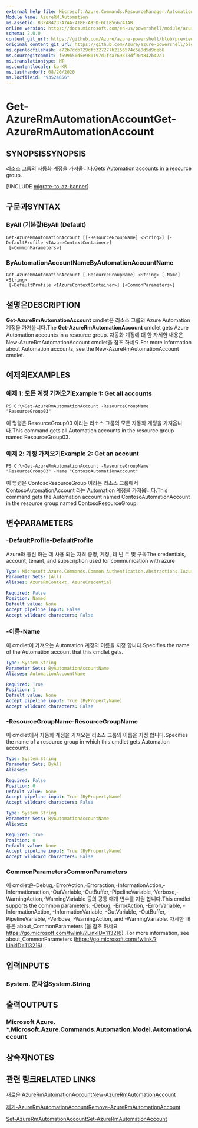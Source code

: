 ```yaml
---
external help file: Microsoft.Azure.Commands.ResourceManager.Automation.dll-Help.xml
Module Name: AzureRM.Automation
ms.assetid: B32A8423-A7AA-418E-A95D-6C18566741AB
online version: https://docs.microsoft.com/en-us/powershell/module/azurerm.automation/get-azurermautomationaccount
schema: 2.0.0
content_git_url: https://github.com/Azure/azure-powershell/blob/preview/src/ResourceManager/Automation/Commands.Automation/help/Get-AzureRmAutomationAccount.md
original_content_git_url: https://github.com/Azure/azure-powershell/blob/preview/src/ResourceManager/Automation/Commands.Automation/help/Get-AzureRmAutomationAccount.md
ms.openlocfilehash: a72b7dcb729df3327277b2156574c5a0d5d9deb6
ms.sourcegitcommit: f599b50d5e980197d1fca769378df90a842b42a1
ms.translationtype: MT
ms.contentlocale: ko-KR
ms.lasthandoff: 08/20/2020
ms.locfileid: "93524656"
---
```

# <span data-ttu-id="7b55e-101">Get-AzureRmAutomationAccount</span><span class="sxs-lookup"><span data-stu-id="7b55e-101">Get-AzureRmAutomationAccount</span></span>

## <span data-ttu-id="7b55e-102">SYNOPSIS</span><span class="sxs-lookup"><span data-stu-id="7b55e-102">SYNOPSIS</span></span>
<span data-ttu-id="7b55e-103">리소스 그룹의 자동화 계정을 가져옵니다.</span><span class="sxs-lookup"><span data-stu-id="7b55e-103">Gets Automation accounts in a resource group.</span></span>

[!INCLUDE [migrate-to-az-banner](../../includes/migrate-to-az-banner.md)]

## <span data-ttu-id="7b55e-104">구문과</span><span class="sxs-lookup"><span data-stu-id="7b55e-104">SYNTAX</span></span>

### <span data-ttu-id="7b55e-105">ByAll (기본값)</span><span class="sxs-lookup"><span data-stu-id="7b55e-105">ByAll (Default)</span></span>
```
Get-AzureRmAutomationAccount [[-ResourceGroupName] <String>] [-DefaultProfile <IAzureContextContainer>]
 [<CommonParameters>]
```

### <span data-ttu-id="7b55e-106">ByAutomationAccountName</span><span class="sxs-lookup"><span data-stu-id="7b55e-106">ByAutomationAccountName</span></span>
```
Get-AzureRmAutomationAccount [-ResourceGroupName] <String> [-Name] <String>
 [-DefaultProfile <IAzureContextContainer>] [<CommonParameters>]
```

## <span data-ttu-id="7b55e-107">설명은</span><span class="sxs-lookup"><span data-stu-id="7b55e-107">DESCRIPTION</span></span>
<span data-ttu-id="7b55e-108">**Get-AzureRmAutomationAccount** cmdlet은 리소스 그룹의 Azure Automation 계정을 가져옵니다.</span><span class="sxs-lookup"><span data-stu-id="7b55e-108">The **Get-AzureRmAutomationAccount** cmdlet gets Azure Automation accounts in a resource group.</span></span>
<span data-ttu-id="7b55e-109">자동화 계정에 대 한 자세한 내용은 New-AzureRmAutomationAccount cmdlet을 참조 하세요.</span><span class="sxs-lookup"><span data-stu-id="7b55e-109">For more information about Automation accounts, see the New-AzureRmAutomationAccount cmdlet.</span></span>

## <span data-ttu-id="7b55e-110">예제의</span><span class="sxs-lookup"><span data-stu-id="7b55e-110">EXAMPLES</span></span>

### <span data-ttu-id="7b55e-111">예제 1: 모든 계정 가져오기</span><span class="sxs-lookup"><span data-stu-id="7b55e-111">Example 1: Get all accounts</span></span>
```
PS C:\>Get-AzureRmAutomationAccount -ResourceGroupName "ResourceGroup03"
```

<span data-ttu-id="7b55e-112">이 명령은 ResourceGroup03 이라는 리소스 그룹의 모든 자동화 계정을 가져옵니다.</span><span class="sxs-lookup"><span data-stu-id="7b55e-112">This command gets all Automation accounts in the resource group named ResourceGroup03.</span></span>

### <span data-ttu-id="7b55e-113">예제 2: 계정 가져오기</span><span class="sxs-lookup"><span data-stu-id="7b55e-113">Example 2: Get an account</span></span>
```
PS C:\>Get-AzureRmAutomationAccount -ResourceGroupName "ResourceGroup03" -Name "ContosoAutomationAccount"
```

<span data-ttu-id="7b55e-114">이 명령은 ContosoResourceGroup 이라는 리소스 그룹에서 ContosoAutomationAccount 라는 Automation 계정을 가져옵니다.</span><span class="sxs-lookup"><span data-stu-id="7b55e-114">This command gets the Automation account named ContosoAutomationAccount in the resource group named ContosoResourceGroup.</span></span>

## <span data-ttu-id="7b55e-115">변수</span><span class="sxs-lookup"><span data-stu-id="7b55e-115">PARAMETERS</span></span>

### <span data-ttu-id="7b55e-116">-DefaultProfile</span><span class="sxs-lookup"><span data-stu-id="7b55e-116">-DefaultProfile</span></span>
<span data-ttu-id="7b55e-117">Azure와 통신 하는 데 사용 되는 자격 증명, 계정, 테 넌 트 및 구독</span><span class="sxs-lookup"><span data-stu-id="7b55e-117">The credentials, account, tenant, and subscription used for communication with azure</span></span>

```yaml
Type: Microsoft.Azure.Commands.Common.Authentication.Abstractions.IAzureContextContainer
Parameter Sets: (All)
Aliases: AzureRmContext, AzureCredential

Required: False
Position: Named
Default value: None
Accept pipeline input: False
Accept wildcard characters: False
```

### <span data-ttu-id="7b55e-118">-이름</span><span class="sxs-lookup"><span data-stu-id="7b55e-118">-Name</span></span>
<span data-ttu-id="7b55e-119">이 cmdlet이 가져오는 Automation 계정의 이름을 지정 합니다.</span><span class="sxs-lookup"><span data-stu-id="7b55e-119">Specifies the name of the Automation account that this cmdlet gets.</span></span>

```yaml
Type: System.String
Parameter Sets: ByAutomationAccountName
Aliases: AutomationAccountName

Required: True
Position: 1
Default value: None
Accept pipeline input: True (ByPropertyName)
Accept wildcard characters: False
```

### <span data-ttu-id="7b55e-120">-ResourceGroupName</span><span class="sxs-lookup"><span data-stu-id="7b55e-120">-ResourceGroupName</span></span>
<span data-ttu-id="7b55e-121">이 cmdlet에서 자동화 계정을 가져오는 리소스 그룹의 이름을 지정 합니다.</span><span class="sxs-lookup"><span data-stu-id="7b55e-121">Specifies the name of a resource group in which this cmdlet gets Automation accounts.</span></span>

```yaml
Type: System.String
Parameter Sets: ByAll
Aliases:

Required: False
Position: 0
Default value: None
Accept pipeline input: True (ByPropertyName)
Accept wildcard characters: False
```

```yaml
Type: System.String
Parameter Sets: ByAutomationAccountName
Aliases:

Required: True
Position: 0
Default value: None
Accept pipeline input: True (ByPropertyName)
Accept wildcard characters: False
```

### <span data-ttu-id="7b55e-122">CommonParameters</span><span class="sxs-lookup"><span data-stu-id="7b55e-122">CommonParameters</span></span>
<span data-ttu-id="7b55e-123">이 cmdlet은-Debug,-ErrorAction,-Erroraction,-InformationAction,-Informationaction,-OutVariable,-OutBuffer,-PipelineVariable,-Verbose,-WarningAction,-WarningVariable 등의 공통 매개 변수를 지원 합니다.</span><span class="sxs-lookup"><span data-stu-id="7b55e-123">This cmdlet supports the common parameters: -Debug, -ErrorAction, -ErrorVariable, -InformationAction, -InformationVariable, -OutVariable, -OutBuffer, -PipelineVariable, -Verbose, -WarningAction, and -WarningVariable.</span></span> <span data-ttu-id="7b55e-124">자세한 내용은 about_CommonParameters (을 참조 하세요 https://go.microsoft.com/fwlink/?LinkID=113216) .</span><span class="sxs-lookup"><span data-stu-id="7b55e-124">For more information, see about_CommonParameters (https://go.microsoft.com/fwlink/?LinkID=113216).</span></span>

## <span data-ttu-id="7b55e-125">입력</span><span class="sxs-lookup"><span data-stu-id="7b55e-125">INPUTS</span></span>

### <span data-ttu-id="7b55e-126">System. 문자열</span><span class="sxs-lookup"><span data-stu-id="7b55e-126">System.String</span></span>

## <span data-ttu-id="7b55e-127">출력</span><span class="sxs-lookup"><span data-stu-id="7b55e-127">OUTPUTS</span></span>

### <span data-ttu-id="7b55e-128">Microsoft Azure. \*.</span><span class="sxs-lookup"><span data-stu-id="7b55e-128">Microsoft.Azure.Commands.Automation.Model.AutomationAccount</span></span>

## <span data-ttu-id="7b55e-129">상속자</span><span class="sxs-lookup"><span data-stu-id="7b55e-129">NOTES</span></span>

## <span data-ttu-id="7b55e-130">관련 링크</span><span class="sxs-lookup"><span data-stu-id="7b55e-130">RELATED LINKS</span></span>

[<span data-ttu-id="7b55e-131">새로운 AzureRmAutomationAccount</span><span class="sxs-lookup"><span data-stu-id="7b55e-131">New-AzureRmAutomationAccount</span></span>](./New-AzureRmAutomationAccount.md)

[<span data-ttu-id="7b55e-132">제거-AzureRmAutomationAccount</span><span class="sxs-lookup"><span data-stu-id="7b55e-132">Remove-AzureRmAutomationAccount</span></span>](./Remove-AzureRmAutomationAccount.md)

[<span data-ttu-id="7b55e-133">Set-AzureRmAutomationAccount</span><span class="sxs-lookup"><span data-stu-id="7b55e-133">Set-AzureRmAutomationAccount</span></span>](./Set-AzureRmAutomationAccount.md)


